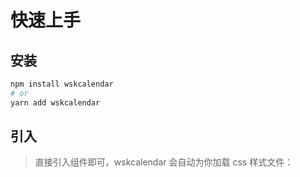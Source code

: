 # 快速上手



## 安装

```powershell
npm install wskcalendar
# or
yarn add wskcalendar
```

## 引入

> 直接引入组件即可，wskcalendar 会自动为你加载 css 样式文件：

